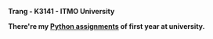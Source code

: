 **Trang - K3141 - ITMO University**

**There're my [Python assignments](https://github.com/Dementiy/pybook-assignments/) of first year at university.** 

